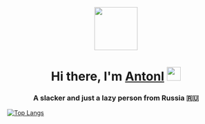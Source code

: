 <div id="header" align="center">
  <img src="https://sun9-80.userapi.com/impg/nocxJedUDhjc78gWEptr2fJc9i0YlZBBplUfig/fTLedAX2rtg.jpg?size=1500x500&quality=96&sign=2250c670219585d2add09a8151febef1&type=album" width="100"/>
</div>
<h1 align="center">Hi there, I'm <a href="yuschkof.t.me" target="_blank">Antonl</a> 
<img src="https://github.com/blackcater/blackcater/raw/main/images/Hi.gif" height="32"/></h1>
<h3 align="center">A slacker and just a lazy person from Russia 🇷🇺</h3>


[![Top Langs](https://github-readme-stats.vercel.app/api/top-langs/?username=anuraghazra&layout=compact)](https://github.com/anuraghazra/github-readme-stats)
